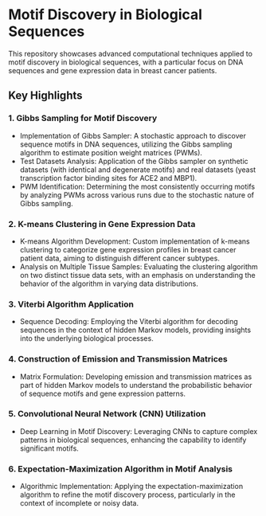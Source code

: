 # Motif Discovery in Biological Sequences

This repository showcases advanced computational techniques applied to motif discovery in biological sequences, with a particular focus on DNA sequences and gene expression data in breast cancer patients.

## Key Highlights 
### 1. Gibbs Sampling for Motif Discovery
* Implementation of Gibbs Sampler: A stochastic approach to discover sequence motifs in DNA sequences, utilizing the Gibbs sampling algorithm to estimate position weight matrices (PWMs).
* Test Datasets Analysis: Application of the Gibbs sampler on synthetic datasets (with identical and degenerate motifs) and real datasets (yeast transcription factor binding sites for ACE2 and MBP1).
* PWM Identification: Determining the most consistently occurring motifs by analyzing PWMs across various runs due to the stochastic nature of Gibbs sampling.

### 2. K-means Clustering in Gene Expression Data
* K-means Algorithm Development: Custom implementation of k-means clustering to categorize gene expression profiles in breast cancer patient data, aiming to distinguish different cancer subtypes.
* Analysis on Multiple Tissue Samples: Evaluating the clustering algorithm on two distinct tissue data sets, with an emphasis on understanding the behavior of the algorithm in varying data distributions.

### 3. Viterbi Algorithm Application
* Sequence Decoding: Employing the Viterbi algorithm for decoding sequences in the context of hidden Markov models, providing insights into the underlying biological processes.

### 4. Construction of Emission and Transmission Matrices
* Matrix Formulation: Developing emission and transmission matrices as part of hidden Markov models to understand the probabilistic behavior of sequence motifs and gene expression patterns.

### 5. Convolutional Neural Network (CNN) Utilization
* Deep Learning in Motif Discovery: Leveraging CNNs to capture complex patterns in biological sequences, enhancing the capability to identify significant motifs.

### 6. Expectation-Maximization Algorithm in Motif Analysis
* Algorithmic Implementation: Applying the expectation-maximization algorithm to refine the motif discovery process, particularly in the context of incomplete or noisy data.
